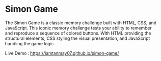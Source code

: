# Simon Game
The Simon Game is a classic memory challenge built with HTML, CSS, and JavaScript. 
This iconic memory challenge tests your ability to remember and reproduce a sequence of colored buttons. 
With HTML providing the structural elements, CSS styling the visual presentation, 
and JavaScript handling the game logic.

Live Demo : https://iamtanmay07.github.io/simon-game/
